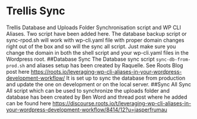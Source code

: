 # Trellis Sync
Trellis Database and Uploads Folder Synchronisation script and WP CLI Aliases. Two script have been added here. The database backup script or sync-rpod.sh will work with wp-cli.yaml file with proper domain changes right out of the box and so will the sync all script. Just make sure you change the domain in both the shell script and your wp-cli.yaml files in the Wordpress root.
##Database Sync
The Database sync script `sync-db-from-prod.sh` and aliases setup has been created by Raquelle. See Roots Blog post here https://roots.io/leveraging-wp-cli-aliases-in-your-wordpress-development-workflow/ It is set up to sync the database from production and update the one on development or on the local server.
##Sync All
Sync All script which can be used to synchronize the uploads folder and database has been created by Ben Word and thread post where he added can be found here https://discourse.roots.io/t/leveraging-wp-cli-aliases-in-your-wordpress-development-workflow/8414/12?u=jasperfrumau
